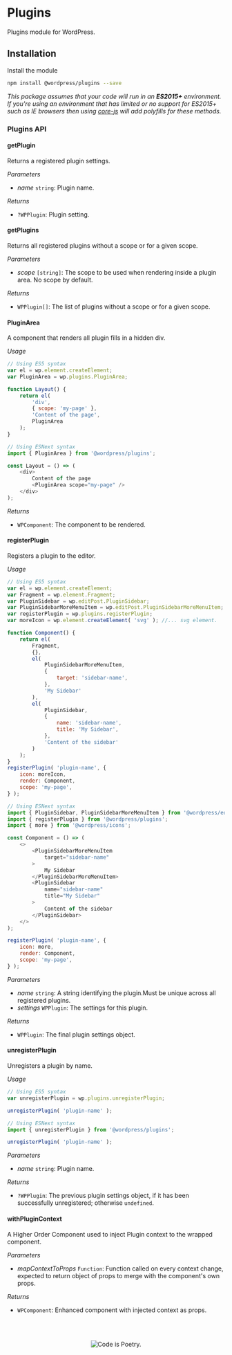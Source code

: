 # Plugins

Plugins module for WordPress.

## Installation

Install the module

```bash
npm install @wordpress/plugins --save
```

_This package assumes that your code will run in an **ES2015+** environment. If you're using an environment that has limited or no support for ES2015+ such as IE browsers then using [core-js](https://github.com/zloirock/core-js) will add polyfills for these methods._

### Plugins API

<!-- START TOKEN(Autogenerated API docs) -->

#### getPlugin

Returns a registered plugin settings.

_Parameters_

-   _name_ `string`: Plugin name.

_Returns_

-   `?WPPlugin`: Plugin setting.

#### getPlugins

Returns all registered plugins without a scope or for a given scope.

_Parameters_

-   _scope_ `[string]`: The scope to be used when rendering inside a plugin area. No scope by default.

_Returns_

-   `WPPlugin[]`: The list of plugins without a scope or for a given scope.

#### PluginArea

A component that renders all plugin fills in a hidden div.

_Usage_

```js
// Using ES5 syntax
var el = wp.element.createElement;
var PluginArea = wp.plugins.PluginArea;

function Layout() {
	return el(
		'div',
		{ scope: 'my-page' },
		'Content of the page',
		PluginArea
	);
}
```

```js
// Using ESNext syntax
import { PluginArea } from '@wordpress/plugins';

const Layout = () => (
	<div>
		Content of the page
		<PluginArea scope="my-page" />
	</div>
);
```

_Returns_

-   `WPComponent`: The component to be rendered.

#### registerPlugin

Registers a plugin to the editor.

_Usage_

```js
// Using ES5 syntax
var el = wp.element.createElement;
var Fragment = wp.element.Fragment;
var PluginSidebar = wp.editPost.PluginSidebar;
var PluginSidebarMoreMenuItem = wp.editPost.PluginSidebarMoreMenuItem;
var registerPlugin = wp.plugins.registerPlugin;
var moreIcon = wp.element.createElement( 'svg' ); //... svg element.

function Component() {
	return el(
		Fragment,
		{},
		el(
			PluginSidebarMoreMenuItem,
			{
				target: 'sidebar-name',
			},
			'My Sidebar'
		),
		el(
			PluginSidebar,
			{
				name: 'sidebar-name',
				title: 'My Sidebar',
			},
			'Content of the sidebar'
		)
	);
}
registerPlugin( 'plugin-name', {
	icon: moreIcon,
	render: Component,
	scope: 'my-page',
} );
```

```js
// Using ESNext syntax
import { PluginSidebar, PluginSidebarMoreMenuItem } from '@wordpress/edit-post';
import { registerPlugin } from '@wordpress/plugins';
import { more } from '@wordpress/icons';

const Component = () => (
	<>
		<PluginSidebarMoreMenuItem
			target="sidebar-name"
		>
			My Sidebar
		</PluginSidebarMoreMenuItem>
		<PluginSidebar
			name="sidebar-name"
			title="My Sidebar"
		>
			Content of the sidebar
		</PluginSidebar>
	</>
);

registerPlugin( 'plugin-name', {
	icon: more,
	render: Component,
	scope: 'my-page',
} );
```

_Parameters_

-   _name_ `string`: A string identifying the plugin.Must be unique across all registered plugins.
-   _settings_ `WPPlugin`: The settings for this plugin.

_Returns_

-   `WPPlugin`: The final plugin settings object.

#### unregisterPlugin

Unregisters a plugin by name.

_Usage_

```js
// Using ES5 syntax
var unregisterPlugin = wp.plugins.unregisterPlugin;

unregisterPlugin( 'plugin-name' );
```

```js
// Using ESNext syntax
import { unregisterPlugin } from '@wordpress/plugins';

unregisterPlugin( 'plugin-name' );
```

_Parameters_

-   _name_ `string`: Plugin name.

_Returns_

-   `?WPPlugin`: The previous plugin settings object, if it has been successfully unregistered; otherwise `undefined`.

#### withPluginContext

A Higher Order Component used to inject Plugin context to the
wrapped component.

_Parameters_

-   _mapContextToProps_ `Function`: Function called on every context change, expected to return object of props to merge with the component's own props.

_Returns_

-   `WPComponent`: Enhanced component with injected context as props.


<!-- END TOKEN(Autogenerated API docs) -->

<br/><br/><p align="center"><img src="https://s.w.org/style/images/codeispoetry.png?1" alt="Code is Poetry." /></p>
